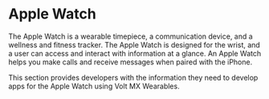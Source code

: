                             


Apple Watch
===========

The Apple Watch is a wearable timepiece, a communication device, and a wellness and fitness tracker. The Apple Watch is designed for the wrist, and a user can access and interact with information at a glance. An Apple Watch helps you make calls and receive messages when paired with the iPhone.

This section provides developers with the information they need to develop apps for the Apple Watch using Volt MX Wearables.
